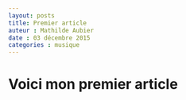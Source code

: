 ```yaml
---
layout: posts
title: Premier article
auteur : Mathilde Aubier 
date : 03 décembre 2015
categories : musique
---
```



<h1>Voici mon premier article</h1>


